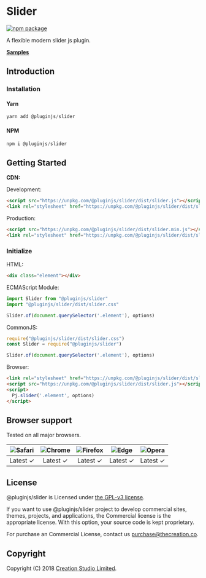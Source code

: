 # Slider

[![npm package](https://img.shields.io/npm/v/@pluginjs/slider.svg)](https://www.npmjs.com/package/@pluginjs/slider)

A flexible modern slider js plugin.

**[Samples](https://codesandbox.io/s/github/pluginjs/pluginjs/tree/master/modules/slider/samples)**

## Introduction

### Installation

#### Yarn

```javascript
yarn add @pluginjs/slider
```

#### NPM

```javascript
npm i @pluginjs/slider
```

## Getting Started

**CDN:**

Development:

```html
<script src="https://unpkg.com/@pluginjs/slider/dist/slider.js"></script>
<link rel="stylesheet" href="https://unpkg.com/@pluginjs/slider/dist/slider.css">
```

Production:

```html
<script src="https://unpkg.com/@pluginjs/slider/dist/slider.min.js"></script>
<link rel="stylesheet" href="https://unpkg.com/@pluginjs/slider/dist/slider.min.css">
```

### Initialize

HTML:

```html
<div class="element"></div>
```

ECMAScript Module:

```javascript
import Slider from "@pluginjs/slider"
import "@pluginjs/slider/dist/slider.css"

Slider.of(document.querySelector('.element'), options)
```

CommonJS:

```javascript
require("@pluginjs/slider/dist/slider.css")
const Slider = require("@pluginjs/slider")

Slider.of(document.querySelector('.element'), options)
```

Browser:

```html
<link rel="stylesheet" href="https://unpkg.com/@pluginjs/slider/dist/slider.css">
<script src="https://unpkg.com/@pluginjs/slider/dist/slider.js"></script>
<script>
  Pj.slider('.element', options)
</script>
```

## Browser support

Tested on all major browsers.

| <img src="https://raw.githubusercontent.com/alrra/browser-logos/master/src/safari/safari_32x32.png" alt="Safari"> | <img src="https://raw.githubusercontent.com/alrra/browser-logos/master/src/chrome/chrome_32x32.png" alt="Chrome"> | <img src="https://raw.githubusercontent.com/alrra/browser-logos/master/src/firefox/firefox_32x32.png" alt="Firefox"> | <img src="https://raw.githubusercontent.com/alrra/browser-logos/master/src/edge/edge_32x32.png" alt="Edge"> | <img src="https://raw.githubusercontent.com/alrra/browser-logos/master/src/opera/opera_32x32.png" alt="Opera"> |
|:--:|:--:|:--:|:--:|:--:|
| Latest ✓ | Latest ✓ | Latest ✓ | Latest ✓ | Latest ✓ |

## License

@pluginjs/slider is Licensed under [the GPL-v3 license](LICENSE).

If you want to use @pluginjs/slider project to develop commercial sites, themes, projects, and applications, the Commercial license is the appropriate license. With this option, your source code is kept proprietary.

For purchase an Commercial License, contact us purchase@thecreation.co.

## Copyright

Copyright (C) 2018 [Creation Studio Limited](creationstudio.com).